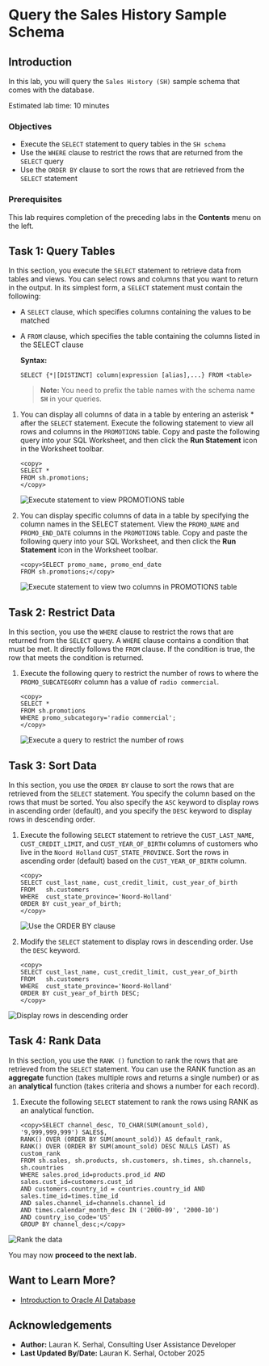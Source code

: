 # Query the Sales History Sample Schema

## Introduction

In this lab, you will query the `Sales History (SH)` sample schema that comes with the database.

Estimated lab time: 10 minutes

### Objectives

-   Execute the `SELECT` statement to query tables in the `SH schema`
-   Use the `WHERE` clause to restrict the rows that are returned from the `SELECT` query
-   Use the `ORDER BY` clause to sort the rows that are retrieved from the `SELECT` statement

### Prerequisites

This lab requires completion of the preceding labs in the **Contents** menu on the left.

## Task 1: Query Tables

In this section, you execute the `SELECT` statement to retrieve data from tables and views. You can select rows and columns that you want to return in the output. In its simplest form, a `SELECT` statement must contain the following:
-   A `SELECT` clause, which specifies columns containing the values to be matched
-   A `FROM` clause, which specifies the table containing the columns listed in the SELECT clause

    **Syntax:**  

    ```
    SELECT {*|[DISTINCT] column|expression [alias],...} FROM <table>
    ```

    >**Note:** You need to prefix the table names with the schema name **`SH`** in your queries.

1. You can display all columns of data in a table by entering an asterisk * after the `SELECT` statement. Execute the following statement to view all rows and columns in the  `PROMOTIONS` table. Copy and paste the following query into your SQL Worksheet, and then click the **Run Statement** icon in the Worksheet toolbar.

    ```
    <copy>
    SELECT *
    FROM sh.promotions;
    </copy>
    ```

    ![Execute statement to view PROMOTIONS table](./images/select-star-from-sh.png " ")

2. You can display specific columns of data in a table by specifying the column names in the SELECT statement. View the `PROMO_NAME` and `PROMO_END_DATE` columns in the `PROMOTIONS` table. Copy and paste the following query into your SQL Worksheet, and then click the **Run Statement** icon in the Worksheet toolbar.

    ```
    <copy>SELECT promo_name, promo_end_date
    FROM sh.promotions;</copy>
    ```

    ![Execute statement to view two columns in PROMOTIONS table](./images/select-promo-name-promo-end-date-from-promotions.png " ")

## Task 2: Restrict Data

In this section, you use the `WHERE` clause to restrict the rows that are returned from the `SELECT` query. A `WHERE` clause contains a condition that must be met. It directly follows the `FROM` clause. If the condition is true, the row that meets the condition is returned.

1. Execute the following query to restrict the number of rows to where the `PROMO_SUBCATEGORY` column has a value of `radio commercial`.

    ```
    <copy>
    SELECT *
    FROM sh.promotions
    WHERE promo_subcategory='radio commercial';
    </copy>
    ```

    ![Execute a query to restrict the number of rows](./images/where-promo-subcategory-equals-radio-commercial.png " ")

## Task 3: Sort Data

In this section, you use the `ORDER BY` clause to sort the rows that are retrieved from the `SELECT` statement. You specify the column based on the rows that must be sorted. You also specify the `ASC` keyword to display rows in ascending order (default), and you specify the `DESC` keyword to display rows in descending order.

1. Execute the following `SELECT` statement to retrieve the `CUST_LAST_NAME`, `CUST_CREDIT_LIMIT`, and `CUST_YEAR_OF_BIRTH` columns of customers who live in the `Noord Holland` `CUST_STATE_PROVINCE`. Sort the rows in ascending order (default) based on the `CUST_YEAR_OF_BIRTH` column.

    ```
    <copy>
    SELECT cust_last_name, cust_credit_limit, cust_year_of_birth
    FROM   sh.customers
    WHERE  cust_state_province='Noord-Holland'
    ORDER BY cust_year_of_birth;
    </copy>
    ```

    ![Use the ORDER BY clause](./images/order-by-cust-year-of-birth.png " ")  

2. Modify the `SELECT` statement to display rows in descending order. Use the `DESC` keyword.

    ```
    <copy>
    SELECT cust_last_name, cust_credit_limit, cust_year_of_birth
    FROM   sh.customers
    WHERE  cust_state_province='Noord-Holland'
    ORDER BY cust_year_of_birth DESC;
    </copy>
    ```

  ![Display rows in descending order](./images/order-by-cust-year-of-birth-desc.png " ")  

## Task 4: Rank Data

In this section, you use the `RANK ()` function to rank the rows that are retrieved from the `SELECT` statement. You can use the RANK function as an **aggregate**  function (takes multiple rows and returns a single number) or as an **analytical** function (takes criteria and shows a number for each record).

1. Execute the following `SELECT` statement to rank the rows using RANK as an analytical function.

    ```
    <copy>SELECT channel_desc, TO_CHAR(SUM(amount_sold), '9,999,999,999') SALES$,
    RANK() OVER (ORDER BY SUM(amount_sold)) AS default_rank,
    RANK() OVER (ORDER BY SUM(amount_sold) DESC NULLS LAST) AS custom_rank
    FROM sh.sales, sh.products, sh.customers, sh.times, sh.channels, sh.countries
    WHERE sales.prod_id=products.prod_id AND sales.cust_id=customers.cust_id
    AND customers.country_id = countries.country_id AND sales.time_id=times.time_id
    AND sales.channel_id=channels.channel_id
    AND times.calendar_month_desc IN ('2000-09', '2000-10')
    AND country_iso_code='US'
    GROUP BY channel_desc;</copy>
    ```

  ![Rank the data](./images/ranking-data.png " ")  

You may now **proceed to the next lab.**

## Want to Learn More?

* [Introduction to Oracle AI Database](https://docs.oracle.com/pls/topic/lookup?ctx=en/database/oracle/oracle-database/26/cncpt&id=CNCPT-GUID-A42A6EF0-20F8-4F4B-AFF7-09C100AE581E)


## Acknowledgements

- **Author:** Lauran K. Serhal, Consulting User Assistance Developer
- **Last Updated By/Date:** Lauran K. Serhal, October 2025
